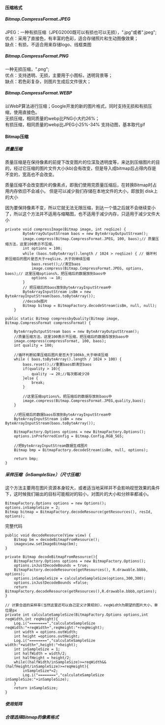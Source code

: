 
#### 压缩格式
##### Bitmap.CompressFormat.JPEG
JPEG：一种有损压缩（JPEG2000既可以有损也可以无损），".jpg"或者".jpeg";  
优点：采用了直接色，有丰富的色彩，适合存储照片和生动图像效果；  
缺点：有损，不适合用来存储logo、线框类图
##### Bitmap.CompressFormat.PNG
一种无损压缩，".png";  
优点：支持透明、无损，主要用于小图标，透明背景等；  
缺点：若色彩复杂，则图片生成后文件很大；
##### Bitmap.CompressFormat.WEBP
以WebP算法进行压缩；Google开发的新的图片格式，同时支持无损和有损压缩，使用直接色。  
无损压缩，相同质量的webp比PNG小大约26%；  
有损压缩，相同质量的webp比JPEG小25%-34% 支持动图，基本取代gif


#### Bitmap压缩

##### 质量压缩
质量压缩是在保持像素的前提下改变图片的位深及透明度等，来达到压缩图片的目的，经过它压缩的图片文件大小(kb)会有改变，但是导入成bitmap后占得内存是不变的，宽高也不会改变。

质量压缩不会改变图片的像素点，即我们使用完质量压缩后，在转换Bitmap时占用内存依旧不会减小。
但是可以减少我们存储在本地文件的大小，即放到 disk上的大小

因为要保持像素不变，所以它就无法无限压缩，到达一个值之后就不会继续变小了，所以这个方法并不适用与缩略图，也不适用于减少内存，只适用于减少文件大小


```
private void compressImage(Bitmap image, int reqSize) {
        ByteArrayOutputStream baos = new ByteArrayOutputStream();
        image.compress(Bitmap.CompressFormat.JPEG, 100, baos);// 质量压缩方法，这里100表示不压缩，
        int options = 100;
        while (baos.toByteArray().length / 1024 > reqSize) { // 循环判断压缩后的图片是否大于reqSize，大于则继续压缩
            baos.reset();//清空baos
            image.compress(Bitmap.CompressFormat.JPEG, options, baos);// 这里压缩options%，把压缩后的数据放到baos中
            options -= 10;
        }
        // 把压缩后的baos放到ByteArrayInputStream中
        ByteArrayInputStream isBm = new ByteArrayInputStream(baos.toByteArray());
        //decode图片
        Bitmap bitmap = BitmapFactory.decodeStream(isBm, null, null);
    }
```

```
public static Bitmap compressbyQuality(Bitmap image, Bitmap.CompressFormat compressFormat) {

    ByteArrayOutputStream baos = new ByteArrayOutputStream();
    //质量压缩方法，这里100表示不压缩，把压缩后的数据存放到baos中
    image.compress(compressFormat, 100, baos);
    int quality = 100;

    //循环判断如果压缩后图片是否大于100kb,大于继续压缩
    while ( baos.toByteArray().length / 1024 > 100) { 
        baos.reset();//重置baos即清空baos
        if(quality > 10){
            quality -= 20;//每次都减少20
        }else {
            break;
        }
            
        //这里压缩options%，把压缩后的数据存放到baos中
        image.compress(Bitmap.CompressFormat.JPEG,quality,baos);
    }
        
    //把压缩后的数据baos存放到ByteArrayInputStream中
    ByteArrayInputStream isBm = new ByteArrayInputStream(baos.toByteArray());

    BitmapFactory.Options options = new BitmapFactory.Options();
    options.inPreferredConfig = Bitmap.Config.RGB_565;
        
    //把ByteArrayInputStream数据生成图片
    Bitmap bmp = BitmapFactory.decodeStream(isBm, null, options);

    return bmp;
}
```


##### 采样压缩（inSampleSize）（尺寸压缩）
这个方法主要用在图片资源本身较大，或者适当地采样并不会影响视觉效果的条件下，这时候我们输出的目标可能相对的较小，对图片的大小和分辨率都减小。

```
BitmapFactory.Options options = new Options();
options.inSampleSize = 2;
Bitmap bitmap = BitmapFactory.decodeResource(getResources(), resId, options);
```

完整代码

```
public void decodeResource(View view) {
    Bitmap bm = decodeBitmapFromResource();
    imageview.setImageBitmap(bm);
}

private Bitmap decodeBitmapFromResource(){
    BitmapFactory.Options options = new BitmapFactory.Options();
    options.inJustDecodeBounds = true;
    BitmapFactory.decodeResource(getResources(), R.drawable.bbbb, options);
    options.inSampleSize = calculateSampleSize(options,300,300);
    options.inJustDecodeBounds =false;
    return  BitmapFactory.decodeResource(getResources(),R.drawable.bbbb,options);
}

// 计算合适的采样率(当然这里还可以自己定义计算规则)，reqWidth为期望的图片大小，单位是px
private int calculateSampleSize(BitmapFactory.Options options,int reqWidth,int reqHeight){
    Log.i("========","calculateSampleSize reqWidth:"+reqWidth+",reqHeight:"+reqHeight);
    int width = options.outWidth;
    int height =options.outHeight;
    Log.i("========","calculateSampleSize width:"+width+",height:"+height);
    int inSampleSize = 1;
    int halfWidth = width/2;
    int halfHeight = height/2;
    while((halfWidth/inSampleSize)>=reqWidth&& (halfHeight/inSampleSize)>=reqHeight){
        inSampleSize*=2;
        Log.i("========","calculateSampleSize inSampleSize:"+inSampleSize);
    }
    return inSampleSize;
}
```



##### 使用矩阵

##### 合理选择Bitmap的像素格式